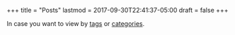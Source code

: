 +++
title = "Posts"
lastmod = 2017-09-30T22:41:37-05:00
draft = false
+++

In case you want to view by [tags](/en/tags/) or [categories](/en/categories).